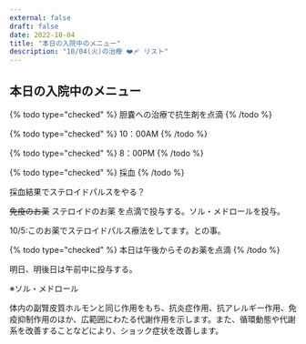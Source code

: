 ```yaml
---
external: false
draft: false
date: 2022-10-04
title: "本日の入院中のメニュー"
description: "10/04(火)の治療 ❤️‍🩹 リスト"
---
```


## 本日の入院中のメニュー

{% todo type="checked" %} 胆嚢への治療で抗生剤を点滴 {% /todo %}

{% todo type="checked" %} 10：00AM {% /todo %}

{% todo type="checked" %} 8：00PM {% /todo %}

{% todo type="checked" %} 採血 {% /todo %}

採血結果でステロイドパルスをやる？

~~免疫のお薬~~ ステロイドのお薬 を点滴で投与する。ソル・メドロールを投与。

10/5:このお薬でステロイドパルス療法をしてます。との事。

{% todo type="checked" %} 本日は午後からそのお薬を点滴 {% /todo %}

明日、明後日は午前中に投与する。

※ソル・メドロール

体内の副腎皮質ホルモンと同じ作用をもち、抗炎症作用、抗アレルギー作用、免疫抑制作用のほか、広範囲にわたる代謝作用を示します。また、循環動態や代謝系を改善することなどにより、ショック症状を改善します。
